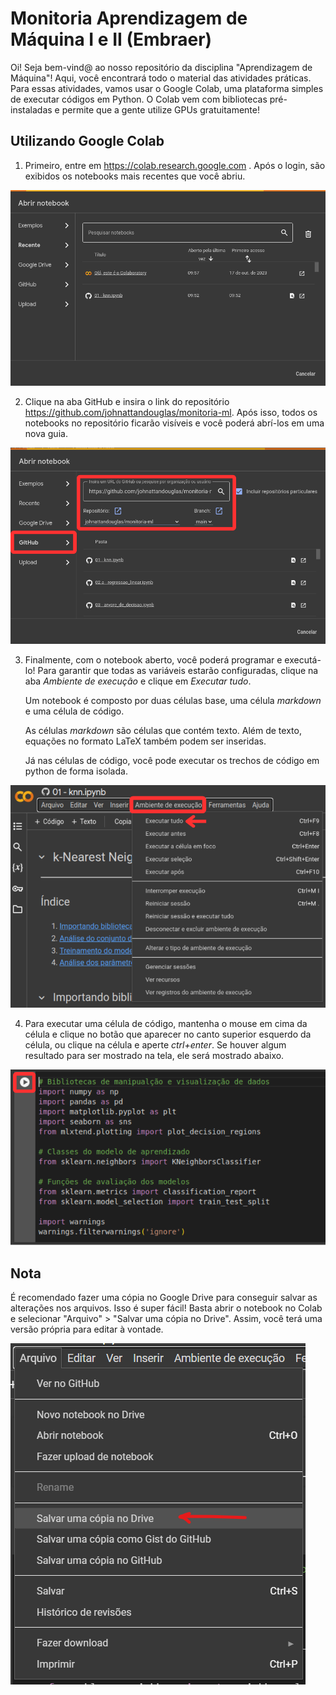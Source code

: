 # Monitoria Aprendizagem de Máquina I e II (Embraer)

Oi! Seja bem-vind@ ao nosso repositório da disciplina "Aprendizagem de Máquina"!
Aqui, você encontrará todo o material das atividades práticas.
Para essas atividades, vamos usar o Google Colab, uma plataforma simples de executar códigos em Python.
O Colab vem com bibliotecas pré-instaladas e permite que a gente utilize GPUs gratuitamente!

## Utilizando Google Colab

1. Primeiro, entre em https://colab.research.google.com . Após o login, são exibidos os notebooks mais recentes que você abriu.

![Colab 1](./imagens/colab1.png)

2. Clique na aba GitHub e insira o link do repositório https://github.com/johnattandouglas/monitoria-ml. Após isso, todos os notebooks no repositório ficarão visíveis e você poderá abrí-los em uma nova guia.

![Colab 2](./imagens/colab2.png)


3. Finalmente, com o notebook aberto, você poderá programar e executá-lo! Para garantir que todas as variáveis estarão configuradas, clique na aba _Ambiente de execução_ e clique em _Executar tudo_.

    Um notebook é composto por duas células base, uma célula _markdown_ e uma célula de código.

    As células _markdown_ são células que contém texto. Além de texto, equações no formato LaTeX também podem ser inseridas.

    Já nas células de código, você pode executar os trechos de código em python de forma isolada.

![Colab 3](./imagens/colab3.png)
    
4. Para executar uma célula de código, mantenha o mouse em cima da célula e clique no botão que aparecer no canto superior esquerdo da célula, ou clique na célula e aperte _ctrl+enter_. Se houver algum resultado para ser mostrado na tela, ele será mostrado abaixo.

![Colab 4](./imagens/colab4.png)

## Nota
É recomendado fazer uma cópia no Google Drive para conseguir salvar as alterações nos arquivos. Isso é super fácil! Basta abrir o notebook no Colab e selecionar "Arquivo" > "Salvar uma cópia no Drive". Assim, você terá uma versão própria para editar à vontade.

![Colab 5](./imagens/colab5.png)
